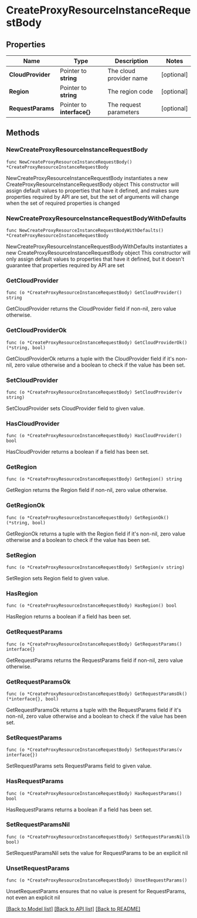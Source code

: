 # CreateProxyResourceInstanceRequestBody

## Properties

Name | Type | Description | Notes
------------ | ------------- | ------------- | -------------
**CloudProvider** | Pointer to **string** | The cloud provider name | [optional] 
**Region** | Pointer to **string** | The region code | [optional] 
**RequestParams** | Pointer to **interface{}** | The request parameters | [optional] 

## Methods

### NewCreateProxyResourceInstanceRequestBody

`func NewCreateProxyResourceInstanceRequestBody() *CreateProxyResourceInstanceRequestBody`

NewCreateProxyResourceInstanceRequestBody instantiates a new CreateProxyResourceInstanceRequestBody object
This constructor will assign default values to properties that have it defined,
and makes sure properties required by API are set, but the set of arguments
will change when the set of required properties is changed

### NewCreateProxyResourceInstanceRequestBodyWithDefaults

`func NewCreateProxyResourceInstanceRequestBodyWithDefaults() *CreateProxyResourceInstanceRequestBody`

NewCreateProxyResourceInstanceRequestBodyWithDefaults instantiates a new CreateProxyResourceInstanceRequestBody object
This constructor will only assign default values to properties that have it defined,
but it doesn't guarantee that properties required by API are set

### GetCloudProvider

`func (o *CreateProxyResourceInstanceRequestBody) GetCloudProvider() string`

GetCloudProvider returns the CloudProvider field if non-nil, zero value otherwise.

### GetCloudProviderOk

`func (o *CreateProxyResourceInstanceRequestBody) GetCloudProviderOk() (*string, bool)`

GetCloudProviderOk returns a tuple with the CloudProvider field if it's non-nil, zero value otherwise
and a boolean to check if the value has been set.

### SetCloudProvider

`func (o *CreateProxyResourceInstanceRequestBody) SetCloudProvider(v string)`

SetCloudProvider sets CloudProvider field to given value.

### HasCloudProvider

`func (o *CreateProxyResourceInstanceRequestBody) HasCloudProvider() bool`

HasCloudProvider returns a boolean if a field has been set.

### GetRegion

`func (o *CreateProxyResourceInstanceRequestBody) GetRegion() string`

GetRegion returns the Region field if non-nil, zero value otherwise.

### GetRegionOk

`func (o *CreateProxyResourceInstanceRequestBody) GetRegionOk() (*string, bool)`

GetRegionOk returns a tuple with the Region field if it's non-nil, zero value otherwise
and a boolean to check if the value has been set.

### SetRegion

`func (o *CreateProxyResourceInstanceRequestBody) SetRegion(v string)`

SetRegion sets Region field to given value.

### HasRegion

`func (o *CreateProxyResourceInstanceRequestBody) HasRegion() bool`

HasRegion returns a boolean if a field has been set.

### GetRequestParams

`func (o *CreateProxyResourceInstanceRequestBody) GetRequestParams() interface{}`

GetRequestParams returns the RequestParams field if non-nil, zero value otherwise.

### GetRequestParamsOk

`func (o *CreateProxyResourceInstanceRequestBody) GetRequestParamsOk() (*interface{}, bool)`

GetRequestParamsOk returns a tuple with the RequestParams field if it's non-nil, zero value otherwise
and a boolean to check if the value has been set.

### SetRequestParams

`func (o *CreateProxyResourceInstanceRequestBody) SetRequestParams(v interface{})`

SetRequestParams sets RequestParams field to given value.

### HasRequestParams

`func (o *CreateProxyResourceInstanceRequestBody) HasRequestParams() bool`

HasRequestParams returns a boolean if a field has been set.

### SetRequestParamsNil

`func (o *CreateProxyResourceInstanceRequestBody) SetRequestParamsNil(b bool)`

 SetRequestParamsNil sets the value for RequestParams to be an explicit nil

### UnsetRequestParams
`func (o *CreateProxyResourceInstanceRequestBody) UnsetRequestParams()`

UnsetRequestParams ensures that no value is present for RequestParams, not even an explicit nil

[[Back to Model list]](../README.md#documentation-for-models) [[Back to API list]](../README.md#documentation-for-api-endpoints) [[Back to README]](../README.md)


